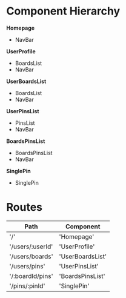 # Component Hierarchy

**Homepage**

- NavBar

**UserProfile**

- BoardsList
- NavBar

**UserBoardsList**

- BoardsList
- NavBar

**UserPinsList**

- PinsList
- NavBar

**BoardsPinsList**

- BoardsPinsList
- NavBar

**SinglePin**

- SinglePin

# Routes

| **Path**         | **Component**    |
| ---------------- | ---------------- |
| '/'              | 'Homepage'       |
| '/users/:userId' | 'UserProfile'    |
| '/users/boards'  | 'UserBoardsList' |
| '/users/pins'    | 'UserPinsList'   |
| '/:boardId/pins' | 'BoardsPinsList' |
| '/pins/:pinId'   | 'SinglePin'      |
